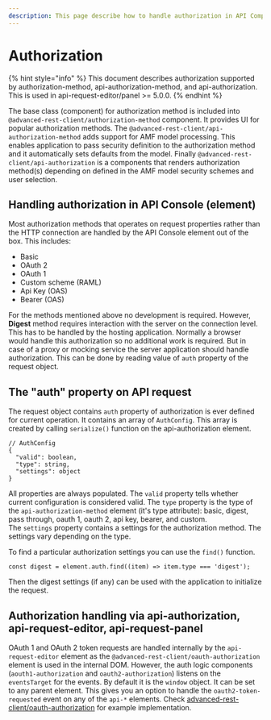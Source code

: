```yaml
---
description: This page describe how to handle authorization in API Components / API Console
---
```


# Authorization

{% hint style="info" %}
This document describes authorization supported by authorization-method, api-authorization-method, and api-authorization. This is used in api-request-editor/panel &gt;= 5.0.0.
{% endhint %}

The base class \(component\) for authorization method is included into `@advanced-rest-client/authorization-method` component. It provides UI for popular authorization methods. The `@advanced-rest-client/api-authorization-method` adds support for AMF model processing. This enables application to pass security definition to the authorization method and it automatically sets defaults from the model. Finally `@advanced-rest-client/api-authorization` is a components that renders authorization method\(s\) depending on defined in the AMF model security schemes and user selection.

## Handling authorization in API Console \(element\)

Most authorization methods that operates on request properties rather than the HTTP connection are handled by the API Console element out of the box. This includes:

* Basic
* OAuth 2
* OAuth 1
* Custom scheme \(RAML\)
* Api Key \(OAS\)
* Bearer \(OAS\)

For the methods mentioned above no development is required. However, **Digest** method requires interaction with the server on the connection level. This has to be handled by the hosting application. Normally a browser would handle this authorization so no additional work is required. But in case of a proxy or mocking service the server application should handle authorization. This can be done by reading value of `auth` property of the request object.

## The "auth" property on API request

The request object contains `auth` property of authorization is ever defined for current operation. It contains an array of `AuthConfig`. This array is created by calling `serialize()` function on the api-authorization element.

```text
// AuthConfig
{
  "valid": boolean,
  "type": string,
  "settings": object
}
```

All properties are always populated. The `valid` property tells whether current configuration is considered valid. The `type` property is the type of the `api-authorization-method` element \(it's type attribute\): basic, digest, pass through, oauth 1, oauth 2, api key, bearer, and custom.  
The `settings` property contains a settings for the authorization method. The settings vary depending on the type.

To find a particular authorization settings you can use the `find()` function.

```text
const digest = element.auth.find((item) => item.type === 'digest');
```

Then the digest settings \(if any\) can be used with the application to initialize the request.

## Authorization handling via api-authorization, api-request-editor, api-request-panel

OAuth 1 and OAuth 2 token requests are handled internally by the `api-request-editor` element as the `@advanced-rest-client/oauth-authorization` element is used in the internal DOM. However, the auth logic components \(`aouth1-authorization` and `oauth2-authorization`\) listens on the `eventsTarget` for the events. By default it is the `window` object. It can be set to any parent element. This gives you an option to handle the `oauth2-token-requested` event on any of the `api-*` elements. Check [advanced-rest-client/oauth-authorization](https://github.com/advanced-rest-client/oauth-authorization) for example implementation.

